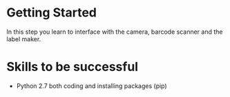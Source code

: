 # Getting Started

In this step you learn to interface with the camera, barcode scanner and the label maker.

# Skills to be successful
- Python 2.7 both coding and installing packages (pip)